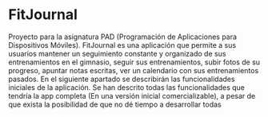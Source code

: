 # FitJournal
Proyecto para la asignatura PAD (Programación de Aplicaciones para Dispositivos Móviles).
FitJournal es una aplicación que permite a sus usuarios mantener un seguimiento constante y organizado de sus entrenamientos en el gimnasio, seguir sus entrenamientos, subir fotos de su progreso, apuntar notas escritas, ver un calendario con sus entrenamientos pasados. En el siguiente apartado se describirán las funcionalidades iniciales de la aplicación. Se han descrito todas las funcionalidades que tendría la app completa (En una versión inicial comercializable), a pesar de que exista la posibilidad de que no dé tiempo a desarrollar todas
